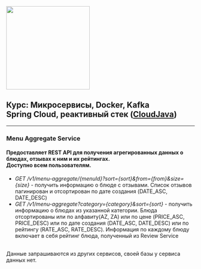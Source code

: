 <img src="http://javaops.ru/static/img/logo/javaops_30.png" width="223"/>

<h2>Курс: Микросервисы, Docker, Kafka<br>
Spring Cloud, реактивный стек (<a href="https://javaops.ru/view/cloudjava">CloudJava</a>)</h2>

-----------------------------------------------------------------
<h3>Menu Aggregate Service</h3>
<h4>Предоставляет REST API для получения агрегированных данных о блюдах, отзывах к ним и их рейтингах.<br>
Доступно всем пользователям.</h4>
<ul class="mt-2">
    <li class="mt-2"><i>GET /v1/menu-aggregate/{menuId}?sort={sort}&from={from}&size={size}</i> - получить информацию о блюде с отзывами. 
Список отзывов пагинирован и отсортирован по дате создания (DATE_ASC, DATE_DESC)</li>
    <li class="mt-2"><i>GET /v1/menu-aggregate?category={category}&sort={sort}</i> - получить информацию о блюдах из указанной категории. 
Блюда отсортированы или по алфавиту(AZ, ZA) или по цене (PRICE_ASC, PRICE_DESC) или по дате создания (DATE_ASC, DATE_DESC) или по рейтингу (RATE_ASC, RATE_DESC). Информация по каждому блюду включает в себя рейтинг блюда, полученный из Review Service</li>
</ul>
<br>
Данные запрашиваются из других сервисов, своей базы у сервиса данных нет. 


